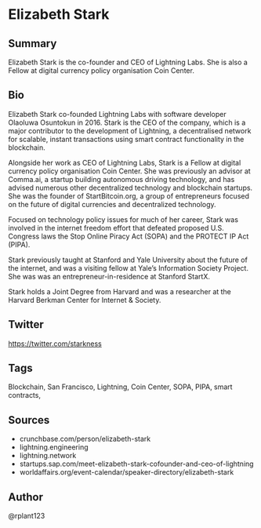# Elizabeth Stark

## Summary
Elizabeth Stark is the co-founder and CEO of Lightning Labs. She is also a Fellow at digital currency policy organisation Coin Center. 

## Bio
Elizabeth Stark co-founded Lightning Labs with software developer Olaoluwa Osuntokun in 2016. Stark is the CEO of the company, which is a major contributor to the development of Lightning, a decentralised network for scalable, instant transactions using smart contract functionality in the blockchain.

Alongside her work as CEO of Lightning Labs, Stark is a Fellow at digital currency policy organisation Coin Center. She was previously an advisor at Comma.ai, a startup building autonomous driving technology, and has advised numerous other decentralized technology and blockchain startups. She was the founder of StartBitcoin.org, a group of entrepreneurs focused on the future of digital currencies and decentralized technology. 

Focused on technology policy issues for much of her career, Stark was involved in the internet freedom effort that defeated proposed U.S. Congress laws the Stop Online Piracy Act (SOPA) and the PROTECT IP Act (PIPA). 

Stark previously taught at Stanford and Yale University about the future of the internet, and was a visiting fellow at Yale’s Information Society Project. She was was an entrepreneur-in-residence at Stanford StartX. 

Stark holds a Joint Degree from Harvard and was a researcher at the Harvard Berkman Center for Internet & Society.

## Twitter
https://twitter.com/starkness

## Tags
Blockchain, San Francisco, Lightning, Coin Center, SOPA, PIPA, smart contracts,

## Sources
- crunchbase.com/person/elizabeth-stark
- lightning.engineering
- lightning.network
- startups.sap.com/meet-elizabeth-stark-cofounder-and-ceo-of-lightning
- worldaffairs.org/event-calendar/speaker-directory/elizabeth-stark

## Author
@rplant123
